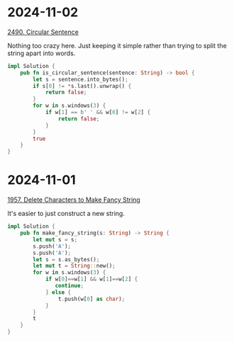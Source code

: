 # 2024-11-02
[2490. Circular Sentence](https://leetcode.com/problems/circular-sentence/)

Nothing too crazy here. Just keeping it simple rather than trying to split the string apart into words.

```Rust
impl Solution {
    pub fn is_circular_sentence(sentence: String) -> bool {
        let s = sentence.into_bytes();
        if s[0] != *s.last().unwrap() {
            return false;
        }
        for w in s.windows(3) {
            if w[1] == b' ' && w[0] != w[2] {
                return false;
            }
        }
        true
    }
}
```

# 2024-11-01
[1957. Delete Characters to Make Fancy String](https://leetcode.com/problems/delete-characters-to-make-fancy-string/)

It's easier to just construct a new string.

```Rust
impl Solution {
    pub fn make_fancy_string(s: String) -> String {
        let mut s = s;
        s.push('A');
        s.push('A');
        let s = s.as_bytes();
        let mut t = String::new();
        for w in s.windows(3) {
            if w[0]==w[1] && w[1]==w[2] {
               continue; 
            } else {
                t.push(w[0] as char);
            }
        }
        t
    }
}
```